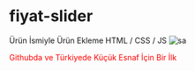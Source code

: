 # fiyat-slider
Ürün İsmiyle Ürün Ekleme HTML / CSS / JS
<img src="https://i.hizliresim.com/brm5kkx.PNG" alt="sa">
<p style="color: red;">Githubda ve Türkiyede Küçük Esnaf İçin Bir İlk</p>
